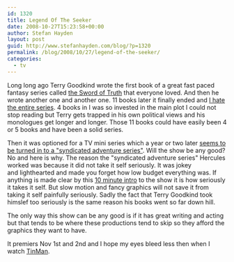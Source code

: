 ```yaml
---
id: 1320
title: Legend Of The Seeker
date: 2008-10-27T15:23:58+00:00
author: Stefan Hayden
layout: post
guid: http://www.stefanhayden.com/blog/?p=1320
permalink: /blog/2008/10/27/legend-of-the-seeker/
categories:
  - tv
---
```

Long long ago Terry Goodkind wrote the first book of a great fast paced fantasy series called <a href="http://en.wikipedia.org/wiki/The_Sword_of_Truth">the Sword of Truth</a> that everyone loved. And then he wrote another one and another one. 11 books later it finally ended and <a href="http://www.booksiamreading.com/stefanhayden/book/confessor-chainfire-trilogy-part-3-sword-of-truth-book-11">I hate the entire series</a>. 4 books in I was so invested in the main plot I could not stop reading but Terry gets trapped in his own political views and his monologues get longer and longer. Those 11 books could have easily been 4 or 5 books and have been a solid series.

Then it was optioned for a TV mini series which a year or two later <a href="http://www.legendoftheseeker.com">seems to be turned in to a "syndicated adventure series"</a>. Will the show be any good? No and here is why. The reason the "syndicated adventure series" Hercules worked was because it did not take it self seriously. It was jokey and lighthearted and made you forget how low budget everything was. If anything is made clear by this <a href="http://www.legendoftheseeker.com/firstten.html">10 minute intro</a> to the show it is how seriously it takes it self. But slow motion and fancy graphics will not save it from taking it self painfully seriously. Sadly the fact that Terry Goodkind took himslef too seriously is the same reason his books went so far down hill.

The only way this show can be any good is if it has great writing and acting but that tends to be where these productions tend to skip so they afford the graphics they want to have.

It premiers Nov 1st and 2nd and I hope my eyes bleed less then when I watch <a href="http://www.scifi.com/tinman/">TinMan</a>.